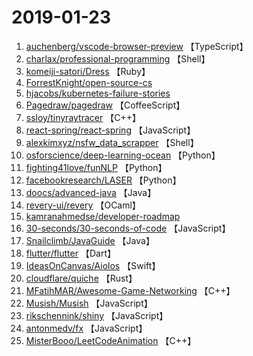 # 2019-01-23

1. [auchenberg/vscode-browser-preview](https://github.com/auchenberg/vscode-browser-preview) 【TypeScript】
2. [charlax/professional-programming](https://github.com/charlax/professional-programming) 【Shell】
3. [komeiji-satori/Dress](https://github.com/komeiji-satori/Dress) 【Ruby】
4. [ForrestKnight/open-source-cs](https://github.com/ForrestKnight/open-source-cs) 
5. [hjacobs/kubernetes-failure-stories](https://github.com/hjacobs/kubernetes-failure-stories) 
6. [Pagedraw/pagedraw](https://github.com/Pagedraw/pagedraw) 【CoffeeScript】
7. [ssloy/tinyraytracer](https://github.com/ssloy/tinyraytracer) 【C++】
8. [react-spring/react-spring](https://github.com/react-spring/react-spring) 【JavaScript】
9. [alexkimxyz/nsfw_data_scrapper](https://github.com/alexkimxyz/nsfw_data_scrapper) 【Shell】
10. [osforscience/deep-learning-ocean](https://github.com/osforscience/deep-learning-ocean) 【Python】
11. [fighting41love/funNLP](https://github.com/fighting41love/funNLP) 【Python】
12. [facebookresearch/LASER](https://github.com/facebookresearch/LASER) 【Python】
13. [doocs/advanced-java](https://github.com/doocs/advanced-java) 【Java】
14. [revery-ui/revery](https://github.com/revery-ui/revery) 【OCaml】
15. [kamranahmedse/developer-roadmap](https://github.com/kamranahmedse/developer-roadmap) 
16. [30-seconds/30-seconds-of-code](https://github.com/30-seconds/30-seconds-of-code) 【JavaScript】
17. [Snailclimb/JavaGuide](https://github.com/Snailclimb/JavaGuide) 【Java】
18. [flutter/flutter](https://github.com/flutter/flutter) 【Dart】
19. [IdeasOnCanvas/Aiolos](https://github.com/IdeasOnCanvas/Aiolos) 【Swift】
20. [cloudflare/quiche](https://github.com/cloudflare/quiche) 【Rust】
21. [MFatihMAR/Awesome-Game-Networking](https://github.com/MFatihMAR/Awesome-Game-Networking) 【C++】
22. [Musish/Musish](https://github.com/Musish/Musish) 【JavaScript】
23. [rikschennink/shiny](https://github.com/rikschennink/shiny) 【JavaScript】
24. [antonmedv/fx](https://github.com/antonmedv/fx) 【JavaScript】
25. [MisterBooo/LeetCodeAnimation](https://github.com/MisterBooo/LeetCodeAnimation) 【C++】
